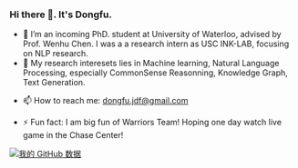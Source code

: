 ### Hi there 👋. It's Dongfu.

- 🔭 I’m an incoming PhD. student at University of Waterloo, advised by Prof. Wenhu Chen. I was a a research intern as USC INK-LAB, focusing on NLP research.
- 🌱 My research interesets lies in Machine learning, Natural Language Processing, especially CommonSense Reasonning, Knowledge Graph, Text Generation. 
<!-- - 👯 I’m looking to collaborate on ... -->
<!-- - 🤔 I’m looking for help with ... -->
<!-- - 💬 Ask me about ... -->
- 📫 How to reach me: dongfu.jdf@gmail.com
<!-- - 😄 Pronouns: ... -->
- ⚡ Fun fact: I am big fun of Warriors Team! Hoping one day watch live game in the Chase Center!


[![我的 GitHub 数据](https://github-readme-stats.vercel.app/api?username=jdf-prog)]()
